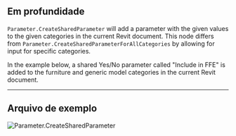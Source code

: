 ## Em profundidade
`Parameter.CreateSharedParameter` will add a parameter with the given values to the given categories in the current Revit document. This node differs from `Parameter.CreateSharedParameterForAllCategories` by allowing for input for specific categories.

In the example below, a shared Yes/No parameter called "Include in FFE" is added to the furniture and generic model categories in the current Revit document.
___
## Arquivo de exemplo

![Parameter.CreateSharedParameter](./Revit.Elements.Parameter.CreateSharedParameter_img.jpg)
